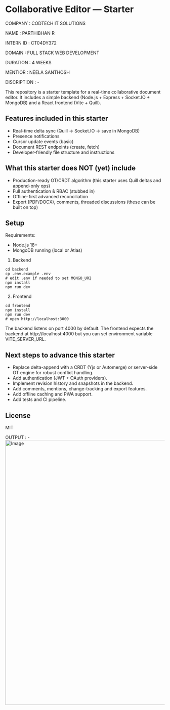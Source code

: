 # Collaborative Editor — Starter

COMPANY : CODTECH IT SOLUTIONS

NAME    : PARTHIBHAN R

INTERN ID : CT04DY372

DOMAIN : FULL STACK WEB DEVELOPMENT

DURATION : 4 WEEKS

MENTIOR :  NEELA SANTHOSH

DISCRIPTION : -

This repository is a starter template for a real-time collaborative document editor.
It includes a simple backend (Node.js + Express + Socket.IO + MongoDB) and a React frontend (Vite + Quill).

## Features included in this starter
- Real-time delta sync (Quill -> Socket.IO -> save in MongoDB)
- Presence notifications
- Cursor update events (basic)
- Document REST endpoints (create, fetch)
- Developer-friendly file structure and instructions

## What this starter does NOT (yet) include
- Production-ready OT/CRDT algorithm (this starter uses Quill deltas and append-only ops)
- Full authentication & RBAC (stubbed in)
- Offline-first advanced reconciliation
- Export (PDF/DOCX), comments, threaded discussions (these can be built on top)

## Setup

Requirements:
- Node.js 18+
- MongoDB running (local or Atlas)

1. Backend
```
cd backend
cp .env.example .env
# edit .env if needed to set MONGO_URI
npm install
npm run dev
```

2. Frontend
```
cd frontend
npm install
npm run dev
# open http://localhost:3000
```

The backend listens on port 4000 by default. The frontend expects the backend at http://localhost:4000 but you can set environment variable VITE_SERVER_URL.

## Next steps to advance this starter
- Replace delta-append with a CRDT (Yjs or Automerge) or server-side OT engine for robust conflict handling.
- Add authentication (JWT + OAuth providers).
- Implement revision history and snapshots in the backend.
- Add comments, mentions, change-tracking and export features.
- Add offline caching and PWA support.
- Add tests and CI pipeline.

## License
MIT


OUTPUT : -
<img width="1887" height="838" alt="Image" src="https://github.com/user-attachments/assets/329011a2-bb99-4c1d-a7af-d5bd5de256e0" />
